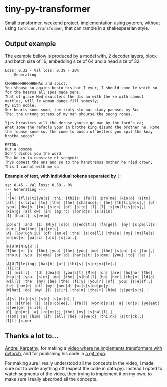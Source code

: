 # tiny-py-transformer
Small transformer, weekend project, implementation using pytorch, without using `torch.nn.Transformer`, that can ramble in a shakespearian style.

## Output example

The example bellow is produced by a model with, 2 decoder layers, block and batch size of 16, embedding size of 64 and a head size of 32.

```text
Loss: 0.32 - Val loss: 0.39 - 20%
--- Generating ---
.
CHHHHHHHHHHHHHHAs and spict,
You shouse so agains besto his but I eyur, I should some le which so for the bearss all spos made sens,
That of grace Med exulsters the dis an with the ke with cannot mattles, will le woman dange fill somesly;
My sith noble,
Ser hearts some some, the troly sto but stady paunse. my Bcr
The: the untong strens of my man shourse the sucng rones.

Yjes breasters will the deruse yourse go man by the lord's ca;
What some the refaols your in brothe king disumd the brother he, Rome the founse some so, the come to boson of betters you spil the knay brothe secon?

ESTON:
But a bosome.
Son't dishos you the word
The ke in to constake of scogent:
Thys comest the uns and so to the hanstrenss mother he ried crown;
This I cannot with me so 
```

**Example of text, with individual tokens separated by `|`:**

```text
ss: 0.45 - Val loss: 0.50 - 0%
--- Generating ---
|.|
|'|A| |fl|s|ti|ya|s| |thi| |thi|s| |fu|l| |pro|me| |kin|d| |s|to| |all| |s|ti|w| |to| |the| |the| |cha|nce|;| |he| |th|li|pe|s|,| |of| |you| |dea|h| |to| |s|on| |of| |s|to| |I| |I| |s|en|li|s|e|s|,| |kin|g| |all|ow| |in| |ag|rc| |lor|d|s| |s|s|in|
|I| |hou|t| |s|ee|m|
|
|po|or| |and| |I| |M|y| |s|o| |s|end|t|s| |fa|ge|l| |my| |s|pe|ll|s| |our| |ho|the| |gi|re|s|
|A| |lov|ugh|iu| |of| |am|e| |the| |s|ca|ll| |tha|e| |my| |ma|le|s| |en|uc|e| |pa|rc| |u|s| |s|cu|.|
|
|N|U|K|N|E|R|:|
|T|her|e| |a| |the| |you| |the| |you| |me| |the| |s|on| |a| |for|,| |tho|u| |you| |s|ome| |pr|ld| |har|s|t| |s|ome| |you| |to| |le|.|
|
|A|U|T|le|ing| |hat|h| |of| |thi|s| |s|er|vi|le|.|
|T|I|:|
|I| |wil|l| |'|d| |dea|d| |you|s|t| |M|e| |on| |are| |ho|no| |the| |hea|r| |you| |s|et| |me| |the| |s|hal|l| |bo| |her| |the|m| |ld|e| |wil|l| |the| |my| |be| |the| |fi|y| |you|r| |of| |you| |s|el|f|;| |he| |hav|e| |of| |my| |men|d| |wi|s|s|de|pe|y|
|W|hat| |do| |my| |I| |s|ir| |the|m| |the|r| |him| |s|per|s|t|.|
|
|A|s| |tr|e|s| |s|o| |s|pi|d|,|
|I| |s|tr|e| |I| |s|s|co|ee|,| |fa|l| |wor|d|s|s| |a| |un|s| |ye|eat| |s|ee|ge| |s|ill|,|
|O| |po|or| |a| |re|mi|;| |the| |my| |s|hal|l|,|
|T|om| |a| |him| |if| |all| |be| |s|we|d| |thi|nk| |s|tr|ck|,|
|I|f| |s|wer
```

## Thanks a lot to...
[Andrej Karpathy](https://github.com/karpathy), for making a [video where he implements transformers with pytorch](https://yewtu.be/watch?v=kCc8FmEb1nY), and for publishing his code in [a git repo](https://github.com/karpathy/ng-video-lecture).

For making sure I really understood all the concepts in the video, I made sure not to write anything off (expect the code in data.py). Instead I opted to watch segments of the video, then trying to implement it on my own, to make sure I really absorbed all the concepts.
